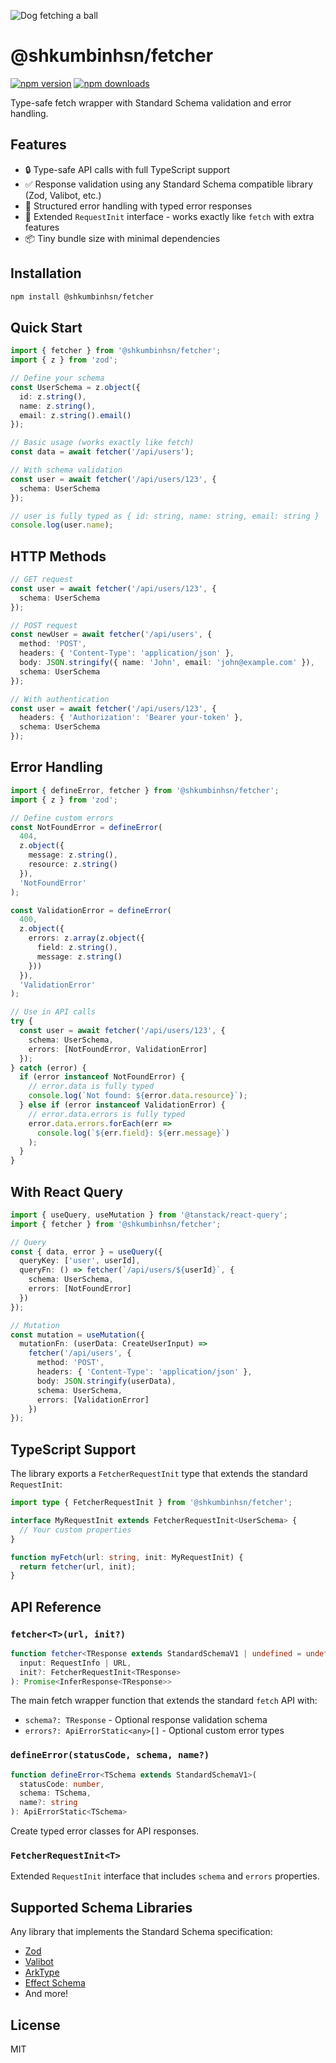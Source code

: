 ![Dog fetching a ball](./docs/src/assets/img.png)
# @shkumbinhsn/fetcher
[![npm version](https://img.shields.io/npm/v/@shkumbinhsn/fetcher.svg)](https://www.npmjs.com/package/@shkumbinhsn/fetcher)
[![npm downloads](https://img.shields.io/npm/dm/@shkumbinhsn/fetcher.svg)](https://www.npmjs.com/package/@shkumbinhsn/fetcher)

Type-safe fetch wrapper with Standard Schema validation and error handling.

## Features

- 🔒 Type-safe API calls with full TypeScript support
- ✅ Response validation using any Standard Schema compatible library (Zod, Valibot, etc.)
- 🎯 Structured error handling with typed error responses
- 🚀 Extended `RequestInit` interface - works exactly like `fetch` with extra features
- 📦 Tiny bundle size with minimal dependencies

## Installation

```bash
npm install @shkumbinhsn/fetcher
```

## Quick Start

```typescript
import { fetcher } from '@shkumbinhsn/fetcher';
import { z } from 'zod';

// Define your schema
const UserSchema = z.object({
  id: z.string(),
  name: z.string(),
  email: z.string().email()
});

// Basic usage (works exactly like fetch)
const data = await fetcher('/api/users');

// With schema validation
const user = await fetcher('/api/users/123', {
  schema: UserSchema
});

// user is fully typed as { id: string, name: string, email: string }
console.log(user.name);
```

## HTTP Methods

```typescript
// GET request
const user = await fetcher('/api/users/123', {
  schema: UserSchema
});

// POST request
const newUser = await fetcher('/api/users', {
  method: 'POST',
  headers: { 'Content-Type': 'application/json' },
  body: JSON.stringify({ name: 'John', email: 'john@example.com' }),
  schema: UserSchema
});

// With authentication
const user = await fetcher('/api/users/123', {
  headers: { 'Authorization': 'Bearer your-token' },
  schema: UserSchema
});
```

## Error Handling

```typescript
import { defineError, fetcher } from '@shkumbinhsn/fetcher';
import { z } from 'zod';

// Define custom errors
const NotFoundError = defineError(
  404,
  z.object({
    message: z.string(),
    resource: z.string()
  }),
  'NotFoundError'
);

const ValidationError = defineError(
  400,
  z.object({
    errors: z.array(z.object({
      field: z.string(),
      message: z.string()
    }))
  }),
  'ValidationError'
);

// Use in API calls
try {
  const user = await fetcher('/api/users/123', {
    schema: UserSchema,
    errors: [NotFoundError, ValidationError]
  });
} catch (error) {
  if (error instanceof NotFoundError) {
    // error.data is fully typed
    console.log(`Not found: ${error.data.resource}`);
  } else if (error instanceof ValidationError) {
    // error.data.errors is fully typed
    error.data.errors.forEach(err => 
      console.log(`${err.field}: ${err.message}`)
    );
  }
}
```

## With React Query

```typescript
import { useQuery, useMutation } from '@tanstack/react-query';
import { fetcher } from '@shkumbinhsn/fetcher';

// Query
const { data, error } = useQuery({
  queryKey: ['user', userId],
  queryFn: () => fetcher(`/api/users/${userId}`, {
    schema: UserSchema,
    errors: [NotFoundError]
  })
});

// Mutation
const mutation = useMutation({
  mutationFn: (userData: CreateUserInput) => 
    fetcher('/api/users', {
      method: 'POST',
      headers: { 'Content-Type': 'application/json' },
      body: JSON.stringify(userData),
      schema: UserSchema,
      errors: [ValidationError]
    })
});
```

## TypeScript Support

The library exports a `FetcherRequestInit` type that extends the standard `RequestInit`:

```typescript
import type { FetcherRequestInit } from '@shkumbinhsn/fetcher';

interface MyRequestInit extends FetcherRequestInit<UserSchema> {
  // Your custom properties
}

function myFetch(url: string, init: MyRequestInit) {
  return fetcher(url, init);
}
```

## API Reference

### `fetcher<T>(url, init?)`

```typescript
function fetcher<TResponse extends StandardSchemaV1 | undefined = undefined>(
  input: RequestInfo | URL,
  init?: FetcherRequestInit<TResponse>
): Promise<InferResponse<TResponse>>
```

The main fetch wrapper function that extends the standard `fetch` API with:
- `schema?: TResponse` - Optional response validation schema
- `errors?: ApiErrorStatic<any>[]` - Optional custom error types

### `defineError(statusCode, schema, name?)`

```typescript
function defineError<TSchema extends StandardSchemaV1>(
  statusCode: number,
  schema: TSchema,
  name?: string
): ApiErrorStatic<TSchema>
```

Create typed error classes for API responses.

### `FetcherRequestInit<T>`

Extended `RequestInit` interface that includes `schema` and `errors` properties.

## Supported Schema Libraries

Any library that implements the Standard Schema specification:

- [Zod](https://zod.dev)
- [Valibot](https://valibot.dev) 
- [ArkType](https://arktype.io)
- [Effect Schema](https://effect.website/docs/schema/introduction)
- And more!

## License

MIT